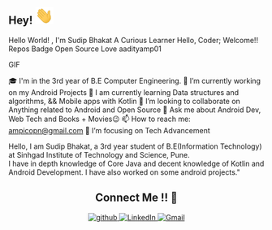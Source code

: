 ## Hey! <img src="https://github.com/ABSphreak/ABSphreak/blob/master/gifs/Hi.gif" width="35px">
Hello World! , I'm Sudip Bhakat 
A Curious Learner
Hello, Coder; Welcome!! Repos Badge Open Source Love aadityamp01


GIF

🎓 I'm in the 3rd year of B.E Computer Engineering.
🔭 I’m currently working on my Android Projects
🧠 I am currently learning Data structures and algorithms, && Mobile apps with Kotlin
👯 I’m looking to collaborate on Anything related to Android and Open Source
💬 Ask me about Android Dev, Web Tech and Books + Movies😉
📫 How to reach me: ampicopn@gmail.com
🎯 I’m focusing on Tech Advancement

Hello, I am Sudip Bhakat, a 3rd year student of B.E(Information Technology) at Sinhgad Institute of Technology and Science, Pune. <br>
I have in depth knowledge of Core Java and decent knowledge of Kotlin and Android Development. 
I have also worked on some android projects."


<h2 align="center">Connect Me !! 🤝</h2> 

<p align="center">
<a href="https://github.com/sudipbhakat07" target="_blank">
<img src=https://img.shields.io/badge/github-%2324292e.svg?&style=for-the-badge&logo=github&logoColor=white alt=github style="margin-bottom: 5px;" />
</a>
<a href="www.linkedin.com/in/sudip-bhakat-b62a771a5" target="_blank">
<img alt="LinkedIn" src="https://img.shields.io/badge/linkedin%20-%230077B5.svg?&style=for-the-badge&logo=linkedin&logoColor=white"/>
</a>
<a href="mailto:sudipbhakat01@gmail.com">
<img alt="Gmail" src="https://img.shields.io/badge/Gmail-D14836?style=for-the-badge&logo=gmail&logoColor=white" />
</p> 

